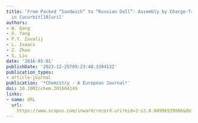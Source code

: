 ```yaml
---
title: 'From Packed “Sandwich” to “Russian Doll”: Assembly by Charge-Transfer Interactions
  in Cucurbit[10]uril'
authors:
- W. Gong
- X. Yang
- P.Y. Zavalij
- L. Isaacs
- Z. Zhao
- S. Liu
date: '2016-01-01'
publishDate: '2023-12-25T09:23:48.339413Z'
publication_types:
- article-journal
publication: '*Chemistry - A European Journal*'
doi: 10.1002/chem.201604149
links:
- name: URL
  url: 
    https://www.scopus.com/inward/record.uri?eid=2-s2.0-84996539886&doi=10.1002%2fchem.201604149&partnerID=40&md5=47c470ed70df6ccd415182a277438da8
---
```

